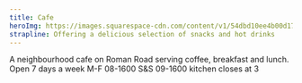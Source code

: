 ```yaml
---
title: Cafe
heroImg: https://images.squarespace-cdn.com/content/v1/54dbd10ee4b00d17d9be064e/da5a5fa1-6d2c-4547-a21a-c21a0b3ba8a0/Mae%2BHarvey_242.jpg?format=2500w
strapline: Offering a delicious selection of snacks and hot drinks 
---
```


A neighbourhood cafe on Roman Road serving coffee, breakfast and lunch.
Open 7 days a week
M-F 08-1600
S&S 09-1600
kitchen closes at 3
